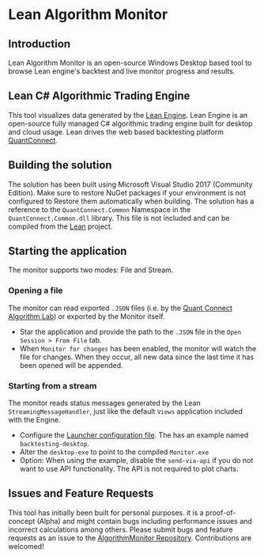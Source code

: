 Lean Algorithm Monitor
=========

## Introduction ##
Lean Algorithm Monitor is an open-source Windows Desktop based tool to browse Lean engine's backtest and live monitor progress and results.

## Lean C# Algorithmic Trading Engine ##
This tool visualizes data generated by the [Lean Engine][1]. Lean Engine is an open-source fully managed C# algorithmic trading engine built for desktop and cloud usage. Lean drives the web based backtesting platform [QuantConnect][2].

## Building the solution ##
The solution has been built using Microsoft Visual Studio 2017 (Community Edition).
Make sure to restore NuGet packages if your environment is not configured to Restore them automatically when building.
The solution has a reference to the `QuantConnect.Common` Namespace in the `QuantConnect.Common.dll` library. This file is not included and can be compiled from the [Lean][1] project.

## Starting the application ##
The monitor supports two modes: File and Stream.

### Opening a file ###
The monitor can read exported `.JSON` files (i.e. by the [Quant Connect Algorithm Lab][2]) or exported by the Monitor itself.

- Star the application and provide the path to the `.JSON` file in the `Open Session > From File` tab.
- When `Monitor for changes` has been enabled, the monitor will watch the file for changes. When they occur, all new data since the last time it has been opened will be appended.

### Starting from a stream ###
The monitor reads status messages generated by the Lean `StreamingMessageHandler`, just like the default `Views` application included with the Engine.
- Configure the [Launcher configuration file][4]. The has an example named `backtesting-desktop`.
- Alter the `desktop-exe` to point to the compiled `Monitor.exe`
- Option: When using the example, disable the `send-via-api` if you do not want to use API functionality. The API is not required to plot charts.

## Issues and Feature Requests ##
This tool has initially been built for personal purposes. it is a proof-of-concept (Alpha) and might contain bugs including performance issues and incorrect calculations among others. Please submit bugs and feature requests as an issue to the [AlgorithmMonitor Repository][3]. Contributions are welcomed!

[1]: https://github.com/QuantConnect/Lean "Lean Engine"
[2]: https://www.quantconnect.com "QuantConnect"
[3]: https://github.com/mirthestam/lean-monitor/issues
[4]: https://github.com/QuantConnect/Lean/blob/master/Launcher/config.json
